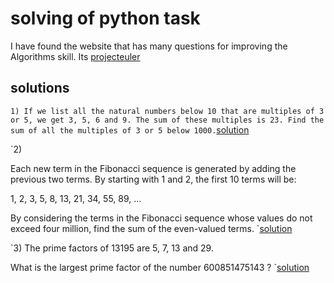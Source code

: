 # solving of python task

I have found the website that has many questions for  improving the Algorithms skill.
Its [projecteuler](https://projecteuler.net)


## solutions 

`1) If we list all the natural numbers below 10 that are multiples of 3 or 5, we get 3, 5, 6 and 9. The sum of these multiples is 23.
Find the sum of all the multiples of 3 or 5 below 1000.`[solution](https://github.com/marzieraee/projecteuler/blob/master/solution1.py)


`2) 

Each new term in the Fibonacci sequence is generated by adding the previous two terms. By starting with 1 and 2, the first 10 terms will be:

1, 2, 3, 5, 8, 13, 21, 34, 55, 89, ...

By considering the terms in the Fibonacci sequence whose values do not exceed four million, find the sum of the even-valued terms.
`[solution](https://github.com/marzieraee/projecteuler/blob/master/solution2.py)



`3) The prime factors of 13195 are 5, 7, 13 and 29.

What is the largest prime factor of the number 600851475143 ?
`[solution](https://github.com/marzieraee/projecteuler/blob/master/solution3.py)



